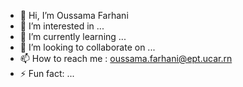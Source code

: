 - 👋 Hi, I’m Oussama Farhani
- 👀 I’m interested in ...
- 🌱 I’m currently learning ...
- 💞️ I’m looking to collaborate on ...
- 📫 How to reach me : oussama.farhani@ept.ucar.rn
- ⚡ Fun fact: ...

<!---
oussamaF01/oussamaF01 is a ✨ special ✨ repository because its `README.md` (this file) appears on your GitHub profile.
You can click the Preview link to take a look at your changes.
--->
